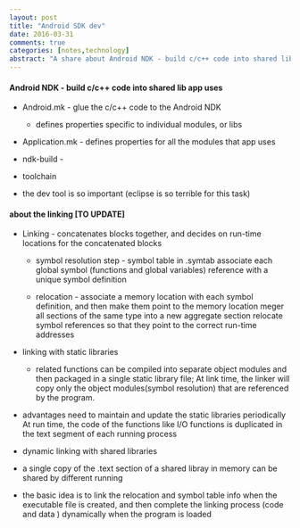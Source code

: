 ```yaml
---
layout: post
title: "Android SDK dev"
date: 2016-03-31
comments: true
categories: [notes,technology]
abstract: "A share about Android NDK - build c/c++ code into shared lib app uses"
---
```

#### Android NDK  - build c/c++ code into shared lib app uses
  
  *  Android.mk - glue the c/c++ code to the Android NDK
  
     - defines properties specific to individual modules, or libs

  *  Application.mk  - defines properties for all the modules that app uses

  *  ndk-build -

  *  toolchain

  *  the dev tool is so important (eclipse is so terrible for this task)

#### about the linking [TO UPDATE]
  * Linking - concatenates blocks together, and decides on run-time locations for the concatenated blocks 
    - symbol resolution step - symbol table in .symtab associate each global symbol (functions and global variables) reference with a unique symbol definition

    - relocation - associate a memory location with each symbol definition, and then make them point to the memory location meger all sections of the same type into a new aggregate section relocate symbol references so that they point to the correct run-time addresses


  * linking with static libraries 
    - related functions can be compiled into separate object modules and then packaged in a single static library file; At link time, the linker will copy only the object modules(symbol resolution) that are referenced by the program.

  * advantages
need to maintain and update the static libraries periodically  
At run time, the code of the functions like I/O functions is duplicated in the text segment of each running process


  * dynamic linking with shared libraries 
   - a single copy of the .text section of a shared libray in memory can be shared by different running

  * the basic idea is to link the relocation and symbol table info when the executable file is created, and then complete the linking process (code and data ) dynamically when the program is loaded

